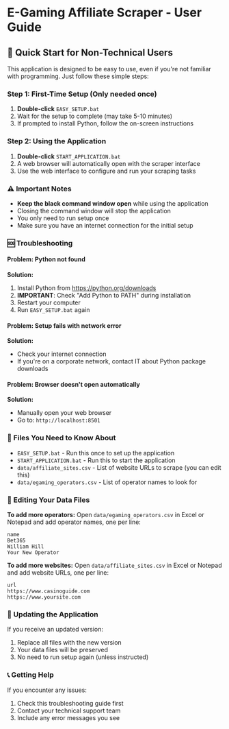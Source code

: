 # E-Gaming Affiliate Scraper - User Guide

## 🚀 Quick Start for Non-Technical Users

This application is designed to be easy to use, even if you're not familiar with programming. Just follow these simple steps:

### Step 1: First-Time Setup (Only needed once)

1. **Double-click** `EASY_SETUP.bat`
2. Wait for the setup to complete (may take 5-10 minutes)
3. If prompted to install Python, follow the on-screen instructions

### Step 2: Using the Application

1. **Double-click** `START_APPLICATION.bat`
2. A web browser will automatically open with the scraper interface
3. Use the web interface to configure and run your scraping tasks

### ⚠️ Important Notes

- **Keep the black command window open** while using the application
- Closing the command window will stop the application
- You only need to run setup once
- Make sure you have an internet connection for the initial setup

### 🆘 Troubleshooting

#### Problem: Python not found

**Solution:**

1. Install Python from https://python.org/downloads
2. **IMPORTANT**: Check "Add Python to PATH" during installation
3. Restart your computer
4. Run `EASY_SETUP.bat` again

#### Problem: Setup fails with network error

**Solution:**

- Check your internet connection
- If you're on a corporate network, contact IT about Python package downloads

#### Problem: Browser doesn't open automatically

**Solution:**

- Manually open your web browser
- Go to: `http://localhost:8501`

### 📁 Files You Need to Know About

- `EASY_SETUP.bat` - Run this once to set up the application
- `START_APPLICATION.bat` - Run this to start the application
- `data/affiliate_sites.csv` - List of website URLs to scrape (you can edit this)
- `data/egaming_operators.csv` - List of operator names to look for

### 📝 Editing Your Data Files

**To add more operators:** Open `data/egaming_operators.csv` in Excel or Notepad and add operator names, one per line:

```
name
Bet365
William Hill
Your New Operator
```

**To add more websites:** Open `data/affiliate_sites.csv` in Excel or Notepad and add website URLs, one per line:

```
url
https://www.casinoguide.com
https://www.yoursite.com
```

### 🔄 Updating the Application

If you receive an updated version:

1. Replace all files with the new version
2. Your data files will be preserved
3. No need to run setup again (unless instructed)

### 📞 Getting Help

If you encounter any issues:

1. Check this troubleshooting guide first
2. Contact your technical support team
3. Include any error messages you see
